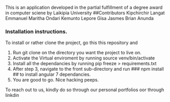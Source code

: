 This is an application developed in the partial fulfillment of a degree award in computer sciene by Laikipia University
##Contributors
Kipchirchir Langat Emmanuel
Maritha Ondari Kemunto
Lepore Gisa
Jasmes
Brian Anunda
### Installation instructions.
To install or rather clone the project, go this this repository and
  1. Run git clone on the directory you want the project to live on.
  2. Activate the Virtual enviroment by running source venv/bin/activate
  3. Install all the dependancies by running pip freeze > requirements.txt
  4. After step 3, navigate to the front sub-directory and run  ### npm install ## to install angular 7 dependancies.
  5. You are good to go. Nice hacking peeps.

To reach out to us, kindly do so through our personal portfolios oor through linkdin 
